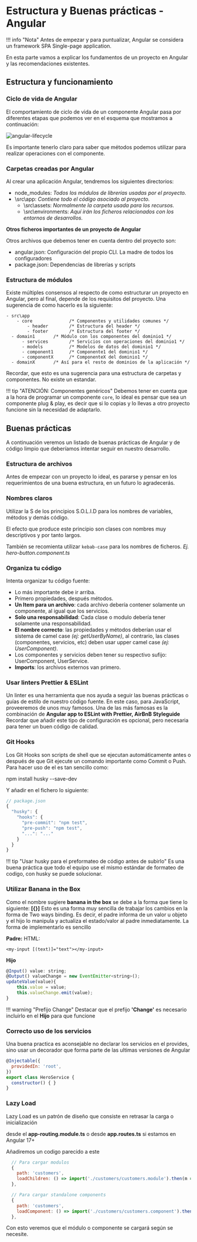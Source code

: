 # Estructura y Buenas prácticas - Angular

!!! info "Nota"
    Antes de empezar y para puntualizar, Angular se considera un framework SPA Single-page application.

En esta parte vamos a explicar los fundamentos de un proyecto en Angular y las recomendaciones existentes.

## Estructura y funcionamiento

### Ciclo de vida de Angular

El comportamiento de ciclo de vida de un componente Angular pasa por diferentes etapas que podemos ver en el esquema que mostramos a continuación:

![angular-lifecycle](../assets/images/angular-lifecycle.png)

Es importante tenerlo claro para saber que métodos podemos utilizar para realizar operaciones con el componente.


### Carpetas creadas por Angular

Al crear una aplicación Angular, tendremos los siguientes directorios:

- node_modules: *Todos los módulos de librerías usadas por el proyecto.*
-	\src\app: *Contiene todo el código asociado al proyecto.*
    -	\src\assets: *Normalmente la carpeta usada para los recursos.*
	-	\src\environments: *Aquí irán los ficheros relacionados con los entornos de desarrollos.*

**Otros ficheros importantes de un proyecto de Angular**

Otros archivos que debemos tener en cuenta dentro del proyecto son:

- angular.json: Configuración del propio CLI. La madre de todos los configuradores
- package.json: Dependencias de librerías y scripts


### Estructura de módulos
Existe múltiples consensos al respecto de como estructurar un proyecto en Angular, pero al final, depende de los requisitos del proyecto.
Una sugerencia de como hacerlo es la siguiente:

```
- src\app
	- core            	/* Componentes y utilidades comunes */ 
		- header	  	/* Estructura del header */ 
		- footer	  	/* Estructura del footer */ 
  - domain1       /* Módulo con los componentes del dominio1 */
	  - services       	/* Servicios con operaciones del dominio1 */ 
	  - models        	/* Modelos de datos del dominio1 */ 
	  - component1     	/* Componente1 del dominio1 */ 
	  - componentX     	/* ComponenteX del dominio1 */ 
  - domainX       /* Así para el resto de dominios de la aplicación */
```

Recordar, que esto es una sugerencia para una estructura de carpetas y componentes. No existe un estandar.

!!! tip "ATENCIÓN: Componentes genéricos"
    Debemos tener en cuenta que a la hora de programar un componente `core`, lo ideal es pensar que sea un componente plug & play, es decir que si lo copias y lo llevas a otro proyecto funcione sin la necesidad de adaptarlo.

## Buenas prácticas

A continuación veremos un listado de buenas prácticas de Angular y de código limpio que deberíamos intentar seguir en nuestro desarrollo.

### Estructura de archivos
Antes de empezar con un proyecto lo ideal, es pararse y pensar en los requerimientos de una buena estructura, en un futuro lo agradecerás.

### Nombres claros
Utilizar la S de los principios S.O.L.I.D para los nombres de variables, métodos y demás código.

El efecto que produce este principio son clases con nombres muy descriptivos y por tanto largos.

También se recomienta utilizar `kebab-case` para los nombres de ficheros. *Ej. hero-button.component.ts*

### Organiza tu código

Intenta organizar tu código fuente:

-   Lo más importante debe ir arriba.
-   Primero propiedades, después métodos.
-   **Un Item para un archivo**: cada archivo debería contener solamente un componente, al igual que los servicios.
-   **Solo una responsabilidad**: Cada clase o modulo debería tener solamente una responsabilidad.
-   **El nombre correcto**: las propiedades y métodos deberían usar el sistema de camel case *(ej: getUserByName)*, al contrario, las clases (componentes, servicios, etc) deben usar upper camel case *(ej: UserComponent)*.
-   Los componentes y servicios deben tener su respectivo sufijo: UserComponent, UserService.
-   **Imports**: los archivos externos van primero.


### Usar linters Prettier & ESLint
Un linter es una herramienta que nos ayuda a seguir las buenas prácticas o guías de estilo de nuestro código fuente. En este caso, para JavaScript, proveeremos de unos muy famosos.
Una de las más famosas es la combinación de  **Angular app to ESLint with Prettier, AirBnB Styleguide**
Recordar que añadir este tipo de configuración es opcional, pero necesaria para tener un buen código de calidad.

### Git Hooks
Los Git Hooks son scripts de shell que se ejecutan automáticamente antes o después de que Git ejecute un comando importante como Commit o Push.
Para hacer uso de el es tan sencillo como:

npm install husky --save-dev

Y añadir en el fichero lo siguiente:

```js
// package.json
{
  "husky": {
    "hooks": {
      "pre-commit": "npm test",
      "pre-push": "npm test",
      "...": "..."
    }
  }
}
```

!!! tip "Usar husky para el preformateo de código antes de subirlo"
    Es una buena práctica que todo el equipo use el mismo estándar de formateo de codigo, con husky se puede solucionar.

### Utilizar Banana in the Box
Como el nombre sugiere **banana in the box** se debe a la forma que tiene lo siguiente: **[{}]**
Esto es una forma muy sencilla de trabajar los cambios en la forma de Two ways binding.
Es decir, el padre informa de un valor u objeto y el hijo lo manipula y actualiza el estado/valor al padre inmediatamente.
La forma de implementarlo es sencillo

**Padre:**
HTML:

`<my-input [(text)]="text"></my-input>`

**Hijo**

```js
@Input() value: string;
@Output() valueChange = new EventEmitter<string>();
updateValue(value){
	this.value = value;
	this.valueChange.emit(value);
}
```

!!! warning "Prefijo Change"
    Destacar que el prefijo **'Change'** es necesario incluirlo en el **Hijo** para que funcione

### Correcto uso de los servicios
Una buena practica es aconsejable no declarar los servicios en el provides, sino usar un decorador que forma parte de las ultimas versiones de Angular

```js
@Injectable({
  providedIn: 'root',
})
export class HeroService {
  constructor() { }
}
```
### Lazy Load
Lazy Load es un patrón de diseño que consiste en retrasar la carga o inicialización

desde el **app-routing.module.ts** o desde **app.routes.ts** si estamos en Angular 17+

Añadiremos un codigo parecido a este
```js
  // Para cargar modulos
  {
    path: 'customers',
    loadChildren: () => import('./customers/customers.module').then(m => m.CustomersModule)
  },

  // Para cargar standalone components
  {
    path: 'customers',
    loadComponent: () => import('./customers/customers.component').then(m => m.CustomersComponent)
  },
```

Con esto veremos que el módulo o componente se cargará según se necesite.